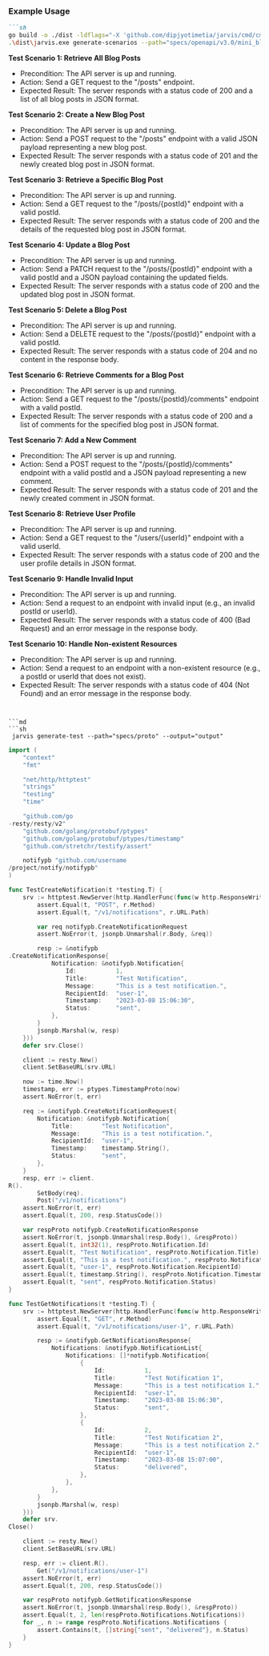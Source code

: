 ### Example Usage
```md
```sh
go build -o ./dist -ldflags="-X 'github.com/dipjyotimetia/jarvis/cmd/cmd.version=0.0.2'" ./...
.\dist\jarvis.exe generate-scenarios --path="specs/openapi/v3.0/mini_blog.yaml"
```
**Test Scenario 1: Retrieve All Blog Posts**

* Precondition:
 The API server is up and running.
* Action: Send a GET request to the "/posts" endpoint.
* Expected Result: The server responds with
 a status code of 200 and a list of all blog posts in JSON format.

**Test Scenario 2: Create a New Blog Post**

* Precondition: The API server is up and running.
* Action: Send a POST request to the "/posts" endpoint with a valid JSON payload
 representing a new blog post.
* Expected Result: The server responds with a status code of 201 and the newly created blog post in JSON format.

**Test Scenario 3: Retrieve a Specific Blog Post**

* Precondition: The API server is up and running.
* Action: Send a GET request to the "/posts/{postId}" endpoint with a valid postId.
* Expected Result: The server responds with a status code of 200 and the details of the requested blog post in JSON format.

**Test Scenario 4: Update a Blog Post**

* Precondition: The API
 server is up and running.
* Action: Send a PATCH request to the "/posts/{postId}" endpoint with a valid postId and a JSON payload containing the updated fields.
* Expected Result: The server responds with a status code of 200 and the updated blog post in JSON format.

**Test Scenario 5: Delete a Blog Post**

* Precondition: The API server is up and running.
* Action: Send a DELETE request to the "/posts/{postId}" endpoint with a valid postId.
* Expected Result: The server responds with a status code of 204 and no content in the response body.

**Test Scenario 6: Retrieve Comments for a Blog Post**

* Precondition: The API server is up and running.
* Action: Send a GET request to the "/posts/{postId}/comments" endpoint with a valid postId.
* Expected Result: The server responds with a status code of 200 and a list of comments for the specified blog post in JSON format.

**Test Scenario 7: Add a New Comment**

* Precondition: The API server is up and running.
* Action: Send a POST request to the "/posts/{postId}/comments" endpoint
 with a valid postId and a JSON payload representing a new comment.
* Expected Result: The server responds with a status code of 201 and the newly created comment in JSON format.

**Test Scenario 8: Retrieve User Profile**

* Precondition: The API server is up and running.
* Action: Send a GET request to the "/users/{userId}" endpoint with a valid userId.
* Expected Result: The server responds with a status code of 200 and the user profile details in JSON format.

**Test Scenario 9: Handle Invalid Input**

* Precondition: The API server is up and running.
* Action: Send a request to an endpoint with invalid input (e.g., an invalid postId or userId).
* Expected Result: The server responds with a status code of 400 (Bad Request) and an error message in the response body.

**Test Scenario 10: Handle Non-existent Resources**

* Precondition: The API server is up and running.
* Action: Send a request to an endpoint with a non-existent resource (e.g., a postId or userId that does not exist).
* Expected Result: The server responds with a status code of 404 (Not Found) and an error message in the response body.
```


```md
```sh
 jarvis generate-test --path="specs/proto" --output="output"
```
```go
import (
	"context"
	"fmt"

	"net/http/httptest"
	"strings"
	"testing"
	"time"

	"github.com/go
-resty/resty/v2"
	"github.com/golang/protobuf/ptypes"
	"github.com/golang/protobuf/ptypes/timestamp"
	"github.com/stretchr/testify/assert"

	notifypb "github.com/username
/project/notify/notifypb"
)

func TestCreateNotification(t *testing.T) {
	srv := httptest.NewServer(http.HandlerFunc(func(w http.ResponseWriter, r *http.Request) {
		assert.Equal(t, "POST", r.Method)
		assert.Equal(t, "/v1/notifications", r.URL.Path)

		var req notifypb.CreateNotificationRequest
		assert.NoError(t, jsonpb.Unmarshal(r.Body, &req))

		resp := &notifypb
.CreateNotificationResponse{
			Notification: &notifypb.Notification{
				Id:           1,
				Title:        "Test Notification",
				Message:      "This is a test notification.",
				RecipientId:  "user-1",
				Timestamp:    "2023-03-08 15:06:30",
				Status:       "sent",
			},
		}
		jsonpb.Marshal(w, resp)
	}))
	defer srv.Close()

	client := resty.New()
	client.SetBaseURL(srv.URL)

	now := time.Now()
	timestamp, err := ptypes.TimestampProto(now)
	assert.NoError(t, err)

	req := &notifypb.CreateNotificationRequest{
		Notification: &notifypb.Notification{
			Title:        "Test Notification",
			Message:      "This is a test notification.",
			RecipientId:  "user-1",
			Timestamp:    timestamp.String(),
			Status:       "sent",
		},
	}
	resp, err := client.
R().
		SetBody(req).
		Post("/v1/notifications")
	assert.NoError(t, err)
	assert.Equal(t, 200, resp.StatusCode())

	var respProto notifypb.CreateNotificationResponse
	assert.NoError(t, jsonpb.Unmarshal(resp.Body(), &respProto))
	assert.Equal(t, int32(1), respProto.Notification.Id)
	assert.Equal(t, "Test Notification", respProto.Notification.Title)
	assert.Equal(t, "This is a test notification.", respProto.Notification.Message)
	assert.Equal(t, "user-1", respProto.Notification.RecipientId)
	assert.Equal(t, timestamp.String(), respProto.Notification.Timestamp)
	assert.Equal(t, "sent", respProto.Notification.Status)
}

func TestGetNotifications(t *testing.T) {
	srv := httptest.NewServer(http.HandlerFunc(func(w http.ResponseWriter, r *http.Request) {
		assert.Equal(t, "GET", r.Method)
		assert.Equal(t, "/v1/notifications/user-1", r.URL.Path)

		resp := &notifypb.GetNotificationsResponse{
			Notifications: &notifypb.NotificationList{
				Notifications: []*notifypb.Notification{
					{
						Id:           1,
						Title:        "Test Notification 1",
						Message:      "This is a test notification 1.",
						RecipientId:  "user-1",
						Timestamp:    "2023-03-08 15:06:30",
						Status:       "sent",
					},
					{
						Id:           2,
						Title:        "Test Notification 2",
						Message:      "This is a test notification 2.",
						RecipientId:  "user-1",
						Timestamp:    "2023-03-08 15:07:00",
						Status:       "delivered",
					},
				},
			},
		}
		jsonpb.Marshal(w, resp)
	}))
	defer srv.
Close()

	client := resty.New()
	client.SetBaseURL(srv.URL)

	resp, err := client.R().
		Get("/v1/notifications/user-1")
	assert.NoError(t, err)
	assert.Equal(t, 200, resp.StatusCode())

	var respProto notifypb.GetNotificationsResponse
	assert.NoError(t, jsonpb.Unmarshal(resp.Body(), &respProto))
	assert.Equal(t, 2, len(respProto.Notifications.Notifications))
	for _, n := range respProto.Notifications.Notifications {
		assert.Contains(t, []string{"sent", "delivered"}, n.Status)
	}
}
```

```